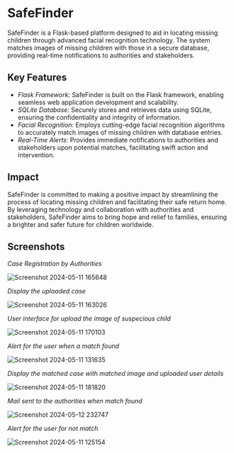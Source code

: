 # SafeFinder

SafeFinder is a Flask-based platform designed to aid in locating missing children through advanced facial recognition technology. The system matches images of missing children with those in a secure database, providing real-time notifications to authorities and stakeholders.

## Key Features

- *Flask Framework:* SafeFinder is built on the Flask framework, enabling seamless web application development and scalability.
- *SQLite Database:* Securely stores and retrieves data using SQLite, ensuring the confidentiality and integrity of information.
- *Facial Recognition:* Employs cutting-edge facial recognition algorithms to accurately match images of missing children with database entries.
- *Real-Time Alerts:* Provides immediate notifications to authorities and stakeholders upon potential matches, facilitating swift action and intervention.

## Impact

SafeFinder is committed to making a positive impact by streamlining the process of locating missing children and facilitating their safe return home. By leveraging technology and collaboration with authorities and stakeholders, SafeFinder aims to bring hope and relief to families, ensuring a brighter and safer future for children worldwide.

## Screenshots

*Case Registration by Authorities*

![Screenshot 2024-05-11 165648](https://github.com/alatjoseph/SafeFinder/assets/130880116/c5fdcfd3-9769-43f4-9a5d-0c2eaabbdb8e)

*Display the uploaded case*


![Screenshot 2024-05-11 163026](https://github.com/alatjoseph/SafeFinder/assets/130880116/f2770839-9b9c-4fbc-a72d-3287e6c11624)

*User interface for upload the image of suspecious child*


![Screenshot 2024-05-11 170103](https://github.com/alatjoseph/SafeFinder/assets/130880116/8618d71f-0992-4aec-a590-ed8f768e52c3)

*Alert for the user when a match found*


![Screenshot 2024-05-11 131635](https://github.com/alatjoseph/SafeFinder/assets/130880116/f37a8917-8e06-48f9-b3d3-79c17c2256a2)

*Display the matched case with matched image and uploaded user details*

![Screenshot 2024-05-11 181820](https://github.com/alatjoseph/SafeFinder/assets/130880116/6a779fb5-6c90-4a46-9e68-505dbd7986af)

*Mail sent to the authorities when match found*


![Screenshot 2024-05-12 232747](https://github.com/alatjoseph/SafeFinder/assets/130880116/21e37f82-5a63-41bf-95e2-64b2f891dd04)

*Alert for the user for not match*

![Screenshot 2024-05-11 125154](https://github.com/alatjoseph/SafeFinder/assets/130880116/6d87b446-3292-4ee6-84a2-b8d46b50dfba)
